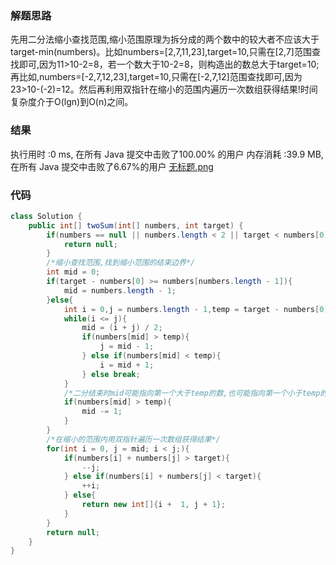 ### 解题思路
先用二分法缩小查找范围,缩小范围原理为拆分成的两个数中的较大者不应该大于target-min(numbers)。比如numbers=[2,7,11,23],target=10,只需在[2,7]范围查找即可,因为11>10-2=8，若一个数大于10-2=8，则构造出的数总大于target=10;再比如,numbers=[-2,7,12,23],target=10,只需在[-2,7,12]范围查找即可,因为23>10-(-2)=12。然后再利用双指针在缩小的范围内遍历一次数组获得结果!时间复杂度介于O(lgn)到O(n)之间。

### 结果
执行用时 :0 ms, 在所有 Java 提交中击败了100.00% 的用户
内存消耗 :39.9 MB, 在所有 Java 提交中击败了6.67%的用户
 [无标题.png](https://pic.leetcode-cn.com/51bb24aa1096d6ff2f906a8b8dda5f315e81cb95d8b560f4ef12a78c7ddfed6f-%E6%97%A0%E6%A0%87%E9%A2%98.png)

### 代码

```java
class Solution {
    public int[] twoSum(int[] numbers, int target) {
        if(numbers == null || numbers.length < 2 || target < numbers[0] + numbers[1] || target > numbers[numbers.length - 2] + numbers[numbers.length - 1]){
            return null;
        }
        /*缩小查找范围,找到缩小范围的结束边界*/
        int mid = 0;
        if(target - numbers[0] >= numbers[numbers.length - 1]){
            mid = numbers.length - 1;
        }else{
            int i = 0,j = numbers.length - 1,temp = target - numbers[0];
            while(i <= j){
                mid = (i + j) / 2;
                if(numbers[mid] > temp){
                    j = mid - 1;
                } else if(numbers[mid] < temp){
                    i = mid + 1;
                } else break;
            }
            /*二分结束时mid可能指向第一个大于temp的数,也可能指向第一个小于temp的数*/
            if(numbers[mid] > temp){
                mid -= 1;
            }
        }
        /*在缩小的范围内用双指针遍历一次数组获得结果*/
        for(int i = 0, j = mid; i < j;){
            if(numbers[i] + numbers[j] > target){
                --j;
            } else if(numbers[i] + numbers[j] < target){
                ++i;
            } else{
                return new int[]{i +  1, j + 1};
            }
        }
        return null;
    }
}
```